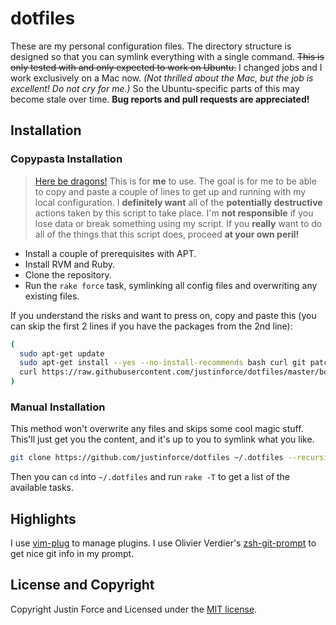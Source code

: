dotfiles
========

These are my personal configuration files. The directory structure is designed
so that you can symlink everything with a single command. ~~This is only tested
with and only expected to work on Ubuntu.~~ I changed jobs and I work
exclusively on a Mac now. _(Not thrilled about the Mac, but the job is
excellent!  Do not cry for me.)_ So the Ubuntu-specific parts of this may
become stale over time. **Bug reports and pull requests are appreciated!**

Installation
------------

### Copypasta Installation ###

> [Here be dragons!][] This is for **me** to use. The goal is for me to be able
> to copy and paste a couple of lines to get up and running with my local
> configuration. I **definitely want** all of the **potentially destructive**
> actions taken by this script to take place. I'm **not responsible** if you
> lose data or break something using my script. If you **really** want to do all
> of the things that this script does, proceed **at your own peril!**

* Install a couple of prerequisites with APT.
* Install RVM and Ruby.
* Clone the repository.
* Run the `rake force` task, symlinking all config files and overwriting any
  existing files.

If you understand the risks and want to press on, copy and paste this (you can
skip the first 2 lines if you have the packages from the 2nd line):

```sh
(
  sudo apt-get update
  sudo apt-get install --yes --no-install-recommends bash curl git patch bzip2
  curl https://raw.githubusercontent.com/justinforce/dotfiles/master/bootstrap | bash
)
```

### Manual Installation ###

This method won't overwrite any files and skips some cool magic stuff. This'll
just get you the content, and it's up to you to symlink what you like.

```sh
git clone https://github.com/justinforce/dotfiles ~/.dotfiles --recursive
```

Then you can `cd` into `~/.dotfiles` and run `rake -T` to get a list of the
available tasks.

Highlights
----------

I use [vim-plug][] to manage plugins. I use Olivier Verdier's [zsh-git-prompt][]
to get nice git info in my prompt.

License and Copyright
---------------------

Copyright Justin Force and Licensed under the [MIT license][].

[Here be dragons!]: http://en.wikipedia.org/wiki/Here_be_dragons
[MIT license]: http://www.opensource.org/licenses/MIT
[vim-plug]: https://github.com/junegunn/vim-plug
[zsh-git-prompt]: https://github.com/olivierverdier/zsh-git-prompt
